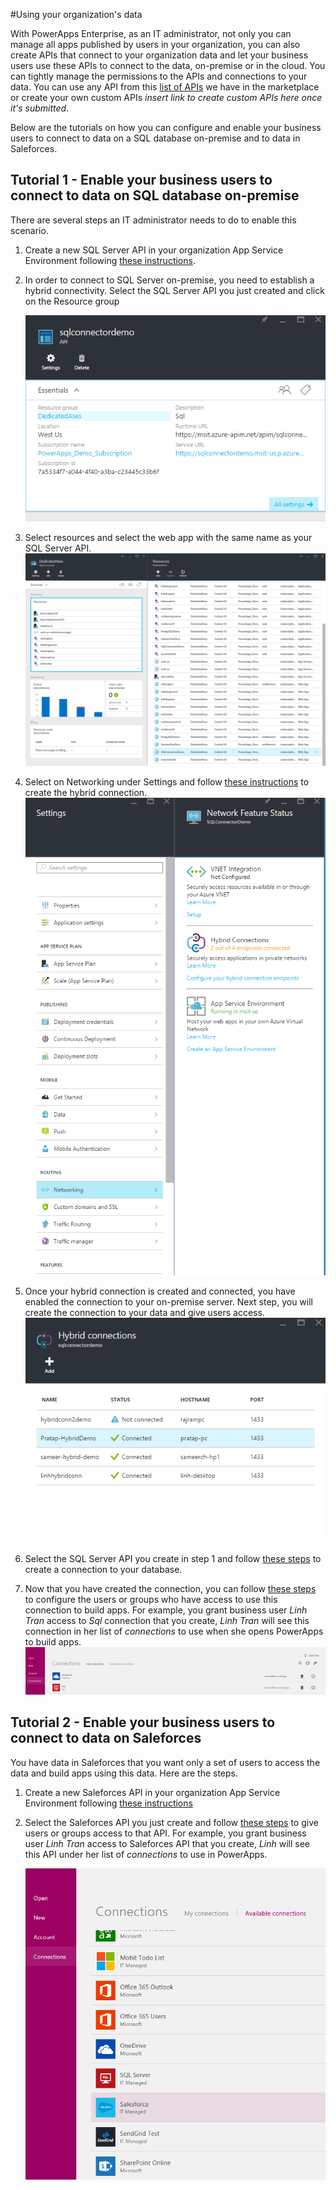 <properties
	pageTitle="PowerApps: Using your organization's data"
	description="In PowerApps, create an app automatically based on data that has been configured by your IT."
	services="powerapps"
	documentationCenter="na"
	authors="linhtranms"
	manager="gautamt"
	editor=""
	tags=""/>

<tags
   ms.service="powerapps"
   ms.devlang="na"
   ms.topic="Using-organization-data"
   ms.tgt_pltfrm="na"
   ms.workload="na"
   ms.date="11/09/2015"
   ms.author="litran"/>

#Using your organization's data

With PowerApps Enterprise, as an IT administrator, not only you can manage all apps published by users in your organization, you can also create APIs that connect to your organization data and let your business users use these APIs to connect to the data, on-premise or in the cloud. You can tightly manage the permissions to the APIs and connections to your data. You can use any API from this [list of APIs](https://github.com/Azure/azure-content-pr/blob/release-power-apps/articles/power-apps/powerapps-create-api-azuremarketplace.md) we have in the marketplace or create your own custom APIs *insert link to create custom APIs here once it's submitted*. 

Below are the tutorials on how you can configure and enable your business users to connect to data on a SQL database on-premise and to data in Saleforces. 

## Tutorial 1 - Enable your business users to connect to data on SQL database on-premise 

There are several steps an IT administrator needs to do to enable this scenario. 

1. Create a new SQL Server API in your organization App Service Environment following [these instructions](https://github.com/Azure/azure-content-pr/blob/release-power-apps/articles/power-apps/powerapps-create-api-azuremarketplace-sql.md).

2. In order to connect to SQL Server on-premise, you need to establish a hybrid connectivity. Select the SQL Server API you just created and click on the Resource group 

	![Resource group](./media/using-your-organization-data/sqlapi.png)

3.  Select resources and select the web app with the same name as your SQL Server API.
	![Sql Web app](./media/using-your-organization-data/sqlwebapp.png)

4.   Select on Networking under Settings and follow [these instructions](https://github.com/Azure/azure-content-pr/blob/release-power-apps/articles/power-apps/powerapps-create-api-azuremarketplace-sql.md) to create the hybrid connection. 
	![Networking](./media/using-your-organization-data/network.png)

5. Once your hybrid connection is created and connected, you have enabled the connection to your on-premise server. Next step, you will create the connection to your data and give users access.
	![Hybrid connection](./media/using-your-organization-data/hybridconn.png)

6. Select the SQL Server API you create in step 1 and follow [these steps](https://github.com/Azure/azure-content-pr/blob/release-power-apps/articles/power-apps/powerapps-create-connection-sql-connector.md) to create a connection to your database.

12. Now that you have created the connection, you can follow [these steps](https://github.com/Azure/azure-content-pr/blob/release-power-apps/articles/power-apps/powerapps-create-new-connector.md) to configure the users or groups who have access to use this connection to build apps. For example, you grant business user *Linh Tran* access to *Sql* connection that you create, *Linh Tran* will see this connection in her list of *connections* to use when she opens PowerApps to build apps. 
	![Sql connection in PowerApps](./media/using-your-organization-data/sqlclient.png)

## Tutorial 2 - Enable your business users to connect to data on Saleforces

You have data in Saleforces that you want only a set of users to access the data and build apps using this data. Here are the steps. 

1. Create a new Saleforces API in your organization App Service Environment following [these instructions](https://github.com/Azure/azure-content-pr/blob/release-power-apps/articles/power-apps/powerapps-create-api-azuremarketplace-salesforce.md)

2. Select the Saleforces API you just create and follow [these steps](https://github.com/Azure/azure-content-pr/blob/release-power-apps/articles/power-apps/powerapps-create-new-connector.md) to give users or groups access to that API. For example, you grant business user *Linh Tran* access to Saleforces API that you create, *Linh* will see this API under her list of *connections* to use in PowerApps. 

	![Saleforces for PowerApps](./media/using-your-organization-data/saleforces.png)




